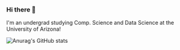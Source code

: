 ### Hi there 👋

I'm an undergrad studying Comp. Science and Data Science at the University of Arizona!
<!--
**Adi-UA/Adi-UA** is a ✨ _special_ ✨ repository because its `README.md` (this file) appears on your GitHub profile.

Here are some ideas to get you started:

- 🔭 I’m currently working on ...
- 🌱 I’m currently learning ...
- 👯 I’m looking to collaborate on ...
- 🤔 I’m looking for help with ...
- 💬 Ask me about ...
- 📫 How to reach me: ...
- 😄 Pronouns: ...
- ⚡ Fun fact: ...
-->
![Anurag's GitHub stats](https://github-readme-stats.vercel.app/api?username=adi-ua&show_icons=true&theme=tokyonight&count_private=true&hide=issues,contribs)
